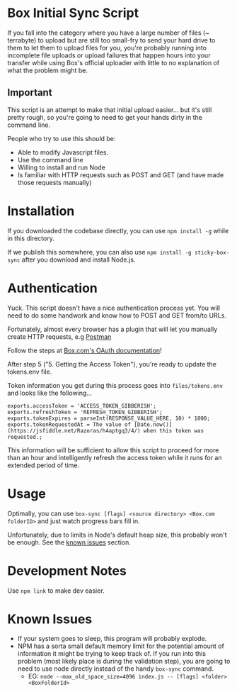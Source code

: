 # Box Initial Sync Script

If you fall into the category where you have a large number of files (~ terrabyte) to upload but are still too small-fry
to send your hard drive to them to let them to upload files for you, you're probably running into incomplete file uploads 
or upload failures that happen hours into your transfer while using Box's official uploader with little to no explanation 
of what the problem might be.

## Important
This script is an attempt to make that initial upload easier... but it's still pretty rough, so you're going to need
to get your hands dirty in the command line.

People who try to use this should be:
* Able to modify Javascript files.
* Use the command line
* Willing to install and run Node
* Is familiar with HTTP requests such as POST and GET (and have made those requests manually)

# Installation

If you downloaded the codebase directly, you can use 
`npm install -g` while in this directory.

If we publish this somewhere, you can also use
`npm install -g sticky-box-sync` after you download and install Node.js.

# Authentication
Yuck.
This script doesn't have a nice authentication process yet.
You will need to do some handwork and know how to POST and GET from/to URLs.

Fortunately, almost every browser has a plugin that will let you manually create HTTP requests,  e.g [Postman](https://www.getpostman.com)

Follow the steps at [Box.com's OAuth documentation](https://docs.box.com/docs/oauth-20)!

After step 5 ("5. Getting the Access Token"), you're ready to update the tokens.env file.

Token information you get during this process goes into `files/tokens.env` and looks like the following...

```
exports.accessToken = 'ACCESS_TOKEN_GIBBERISH';
exports.refreshToken = 'REFRESH_TOKEN_GIBBERISH';
exports.tokenExpires = parseInt(RESPONSE_VALUE_HERE, 10) * 1000;
exports.tokenRequestedAt = The value of [Date.now()](https://jsfiddle.net/Razoras/h4aptgq3/4/) when this token was requested.;
```

This information will be sufficient to allow this script to proceed for more than an hour and intelligently refresh
the access token while it runs for an extended period of time.


# Usage
Optimally, you can use `box-sync [flags] <source directory> <Box.com folderID>` and just watch progress bars fill in.

Unfortunately, due to limits in Node's default heap size, this probably won't be enough.  See the [known issues](#known-issues) section.

# Development Notes
Use `npm link` to make dev easier.

# Known Issues

* If your system goes to sleep, this program will probably explode.
* NPM has a sorta small default memory limit for the potential amount of information it might be trying to keep track of.
  If you run into this problem (most likely place is during the validation step), you are going to need to use node directly instead of the handy `box-sync` command.
    * EG: `node --max_old_space_size=4096 index.js -- [flags] <folder> <BoxFolderId>`
